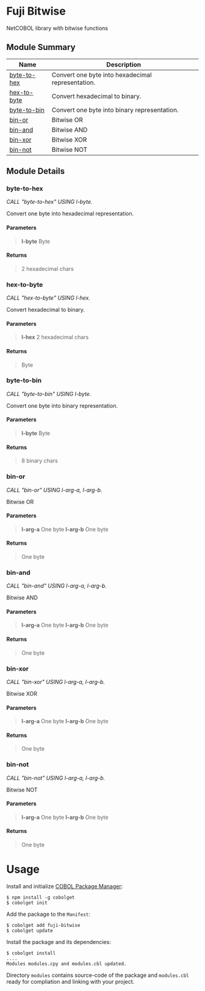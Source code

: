 # Fuji Bitwise
NetCOBOL library with bitwise functions

## Module Summary

| Name | Description |
| ----------- | ----------- | 
| [byte-to-hex](#byte-to-hex) | Convert one byte into hexadecimal representation. | 
| [hex-to-byte](#hex-to-byte) | Convert hexadecimal to binary. | 
| [byte-to-bin](#byte-to-bin) | Convert one byte into binary representation. | 
| [bin-or](#bin-or) | Bitwise OR | 
| [bin-and](#bin-and) | Bitwise AND | 
| [bin-xor](#bin-xor) | Bitwise XOR | 
| [bin-not](#bin-not) | Bitwise NOT | 

## Module Details

### byte-to-hex

*CALL "byte-to-hex" USING l-byte.*

Convert one byte into hexadecimal representation.


#### Parameters

> **l-byte** Byte 

#### Returns

> 2 hexadecimal chars


### hex-to-byte

*CALL "hex-to-byte" USING l-hex.*

Convert hexadecimal to binary.


#### Parameters

> **l-hex** 2 hexadecimal chars 

#### Returns

> Byte


### byte-to-bin

*CALL "byte-to-bin" USING l-byte.*

Convert one byte into binary representation.


#### Parameters

> **l-byte** Byte 

#### Returns

> 8 binary chars


### bin-or

*CALL "bin-or" USING l-arg-a, l-arg-b.*

Bitwise OR



#### Parameters

> **l-arg-a** One byte 
> **l-arg-b** One byte 

#### Returns

> One byte


### bin-and

*CALL "bin-and" USING l-arg-a, l-arg-b.*

Bitwise AND



#### Parameters

> **l-arg-a** One byte 
> **l-arg-b** One byte 

#### Returns

> One byte


### bin-xor

*CALL "bin-xor" USING l-arg-a, l-arg-b.*

Bitwise XOR



#### Parameters

> **l-arg-a** One byte 
> **l-arg-b** One byte 

#### Returns

> One byte


### bin-not

*CALL "bin-not" USING l-arg-a, l-arg-b.*

Bitwise NOT



#### Parameters

> **l-arg-a** One byte 
> **l-arg-b** One byte 

#### Returns

> One byte

# Usage
Install and initialize [COBOL Package Manager](https://cobolget.com):
```
$ npm install -g cobolget
$ cobolget init
```
Add the package to the `Manifest`:
```
$ cobolget add fuji-bitwise
$ cobolget update
```
Install the package and its dependencies:
```
$ cobolget install
....
Modules modules.cpy and modules.cbl updated.
```
Directory `modules` contains source-code of the package and `modules.cbl` ready for compliation and linking with your project.
